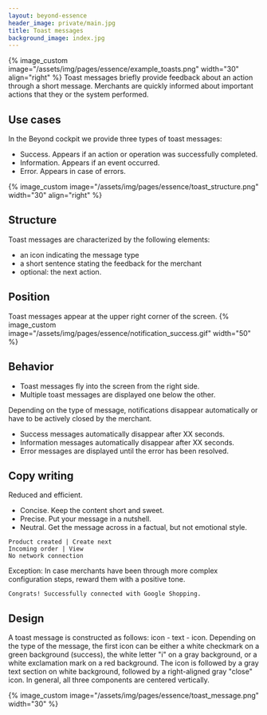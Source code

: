 ```yaml
---
layout: beyond-essence
header_image: private/main.jpg
title: Toast messages
background_image: index.jpg
---
```

{% image_custom image="/assets/img/pages/essence/example_toasts.png" width="30" align="right" %}
Toast messages briefly provide feedback about an action through a short message.
Merchants are quickly informed about important actions that they or the system performed.

## Use cases

In the Beyond cockpit we provide three types of toast messages:

* Success. Appears if an action or operation was successfully completed.
* Information. Appears if an event occurred.
* Error. Appears in case of errors.

{% image_custom image="/assets/img/pages/essence/toast_structure.png" width="30" align="right" %}

## Structure

Toast messages are characterized by the following elements:

* an icon indicating the message type
* a short sentence stating the feedback for the merchant
* optional: the next action.

## Position

Toast messages appear at the upper right corner of the screen.
{% image_custom image="/assets/img/pages/essence/notification_success.gif"  width="50" %}

## Behavior

* Toast messages fly into the screen from the right side.
* Multiple toast messages are displayed one below the other.

Depending on the type of message, notifications disappear automatically or have to be actively closed by the merchant.

* Success messages automatically disappear after XX seconds.
* Information messages automatically disappear after XX seconds.
* Error messages are displayed until the error has been resolved.

## Copy writing

Reduced and efficient.

* Concise. Keep the content short and sweet.
* Precise. Put your message in a nutshell.
* Neutral. Get the message across in a factual, but not emotional style.

```
Product created | Create next
Incoming order | View
No network connection
```

Exception: In case merchants have been through more complex configuration steps, reward them with a positive tone.

```
Congrats! Successfully connected with Google Shopping.
```

## Design

A toast message is constructed as follows: icon - text - icon.
Depending on the type of the message, the first icon can be either a white checkmark on a green background (success), the white letter "i" on a gray background, or a white exclamation mark on a red background.
The icon is followed by a gray text section on white background, followed by a right-aligned gray "close" icon.
In general, all three components are centered vertically.

{% image_custom image="/assets/img/pages/essence/toast_message.png" width="30" %}